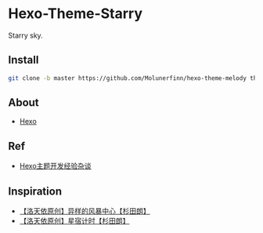 # Hexo-Theme-Starry

Starry sky.

## Install

```sh
git clone -b master https://github.com/Molunerfinn/hexo-theme-melody themes/melody
```

## About

- [Hexo](https://hexo.io)

## Ref

- [Hexo主题开发经验杂谈](https://molunerfinn.com/make-a-hexo-theme/)

## Inspiration

- [【洛天依原创】异样的风暴中心【杉田朗】](https://www.bilibili.com/video/av4018008)
- [【洛天依原创】星宿计时【杉田朗】](https://www.bilibili.com/video/av7036967)